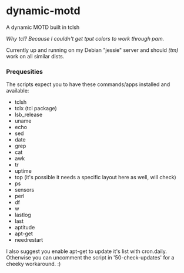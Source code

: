 # dynamic-motd
A dynamic MOTD built in tclsh

*Why tcl? Because I couldn't get tput colors to work through pam.*

Currently up and running on my Debian "jessie" server and should *(tm)* work on all similar dists.

### Prequesities
The scripts expect you to have these commands/apps installed and available:
- tclsh
- tclx (tcl package)
- lsb_release
- uname
- echo
- sed
- date
- grep
- cat
- awk
- tr
- uptime
- top (it's possible it needs a specific layout here as well, will check)
- ps
- sensors
- perl
- df
- w
- lastlog
- last
- aptitude
- apt-get
- needrestart

I also suggest you enable apt-get to update it's list with cron.daily. Otherwise you can uncomment the script in '50-check-updates' for a cheeky workaround. :)
